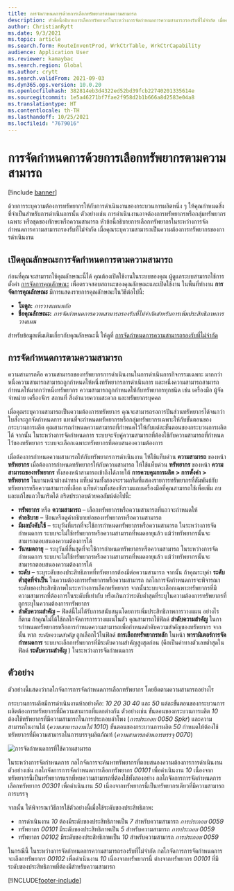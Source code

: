 ```yaml
---
title: การจัดกำหนดการด้วยการเลือกทรัพยากรตามความสามารถ
description: หัวข้อนี้อธิบายการเลือกทรัพยากรในระหว่างการจัดกำหนดการความสามารถรองรับที่ไม่จำกัด เมื่อคุณระบุความสามารถเป็นความต้องการทรัพยากรของการดําเนินงาน
author: ChristianRytt
ms.date: 9/3/2021
ms.topic: article
ms.search.form: RouteInventProd, WrkCtrTable, WrkCtrCapability
audience: Application User
ms.reviewer: kamaybac
ms.search.region: Global
ms.author: crytt
ms.search.validFrom: 2021-09-03
ms.dyn365.ops.version: 10.0.20
ms.openlocfilehash: 382814eb3d4322ed52bd39fcb22740201335614e
ms.sourcegitcommit: 1e5a46271bf7fae2f958d2b1b666a8d2583e04a8
ms.translationtype: HT
ms.contentlocale: th-TH
ms.lasthandoff: 10/25/2021
ms.locfileid: "7679016"
---
```

# <a name="scheduling-with-resource-selection-based-on-capability"></a>การจัดกำหนดการด้วยการเลือกทรัพยากรตามความสามารถ

[!include [banner](../../includes/banner.md)]

ด้วยการระบุความต้องการทรัพยากรให้กับการดําเนินงานของกระบวนการผลิตหนึ่ง ๆ ให้คุณกําหนดสิ่งที่จำเป็นสำหรับการดําเนินการนั้น ตัวอย่างเช่น การดําเนินงานอาจต้องการทรัพยากรหรือกลุ่มทรัพยากรเฉพาะ หรือชุดของทักษะหรือความสามารถ หัวข้อนี้อธิบายการเลือกทรัพยากรในระหว่างการจัดกำหนดการความสามารถรองรับที่ไม่จำกัด เมื่อคุณระบุความสามารถเป็นความต้องการทรัพยากรของการดําเนินงาน

## <a name="turn-on-the-capability-based-scheduling-feature"></a>เปิดคุณลักษณะการจัดกำหนดการตามความสามารถ

ก่อนที่คุณจะสามารถใช้คุณลักษณะนี้ได้ คุณต้องเปิดใช้งานในระบบของคุณ ผู้ดูแลระบบสามารถใช้การตั้งค่า [การจัดการคุณลักษณะ](../../../fin-ops-core/fin-ops/get-started/feature-management/feature-management-overview.md) เพื่อตรวจสอบสถานะของคุณลักษณะและเปิดใช้งาน ในพื้นที่ทำงาน **การจัดการคุณลักษณะ** มีการแสดงรายการคุณลักษณะในวิธีต่อไปนี้:

- **โมดูล:** *การวางแผนหลัก*
- **ชื่อคุณลักษณะ:** *การจัดกำหนดการความสามารถรองรับที่ไม่จำกัดสำหรับการเพิ่มประสิทธิภาพการวางแผน*

สําหรับข้อมูลเพิ่มเติมเกี่ยวกับคุณลักษณะนี้ ให้ดูที่ [การจัดกำหนดการความสามารถรองรับที่ไม่จำกัด](infinite-capacity-planning.md)

## <a name="capability-based-scheduling"></a>การจัดกำหนดการตามความสามารถ

ความสามารถคือ ความสามารถของทรัพยากรการดำเนินงานในการดำเนินการกิจกรรมเฉพาะ มากกว่าหนึ่งความสามารถสามารถถูกกำหนดให้หนึ่งทรัพยากรการดำเนินการ และหนึ่งความสามารถสามารถกำหนดให้มากกว่าหนึ่งทรัพยากร ความสามารถถูกกำหนดให้กับทรัพยากรทุกชนิด เช่น เครื่องมือ ผู้จัดจำหน่าย เครื่องจักร สถานที่ สิ่งอำนวยความสะดวก และทรัพยากรบุคคล

เมื่อคุณระบุความสามารถเป็นความต้องการทรัพยากร คุณจะสามารถรอการปันส่วนทรัพยากรได้จนกว่าใบสั่งจะถูกจัดกำหนดการ แทนที่จะกําหนดทรัพยากรหรือกลุ่มทรัพยากรเฉพาะให้กับขั้นตอนของกระบวนการผลิต คุณสามารถกําหนดความสามารถที่กําหนดไว้ให้กับแต่ละขั้นตอนของกระบวนการผลิตได้ จากนั้น ในระหว่างการจัดกําหนดการ ระบบจะจับคู่ความสามารถที่ต้องใช้กับความสามารถที่กําหนดไว้ของทรัพยากร ระบบจะเลือกเฉพาะทรัพยากรที่ตอบสนองความต้องการ

เมื่อต้องการกําหนดความสามารถให้กับทรัพยากรการดําเนินงาน ให้ใช้แท็บด่วน **ความสามารถ** ของหน้า **ทรัพยากร** เมื่อต้องการกําหนดทรัพยากรให้กับความสามารถ ให้ใช้แท็บด่วน **ทรัพยากร** ของหน้า **ความสามารถของทรัพยากร** ทั้งสองหน้าสามารถเข้าถึงได้ภายใต้ **การควบคุมการผลิต \> การตั้งค่า \> ทรัพยากร** ในบานหน้าต่างนําทาง แท็บด่วนทั้งสองจะรวมกริดที่แสดงรายการทรัพยากรที่สัมพันธ์กับทรัพยากรหรือความสามารถที่เลือก แท็บด่วนทั้งสองยังรวมแถบเครื่องมือที่คุณสามารถใช้เพื่อเพิ่ม ลบ และแก้ไขแถวในกริดได้ กริดประกอบด้วยคอลัมน์ต่อไปนี้:

- **ทรัพยากร** หรือ **ความสามารถ** – เลือกทรัพยากรหรือความสามารถที่แถวจะกำหนดให้
- **คำอธิบาย** – ป้อนหรือดูคำอธิบายย่อของทรัพยากรหรือความสามารถ
- **มีผลบังคับใช้** – ระบุวันที่แรกที่จะใช้การกำหนดทรัพยากรหรือความสามารถ ในระหว่างการจัดกำหนดการ ระบบจะไม่ใช้ทรัพยากรหรือความสามารถที่หมดอายุแล้ว แม้ว่าทรัพยากรนั้นจะสามารถตอบสนองความต้องการได้
- **วันหมดอายุ** – ระบุวันที่สิ้นสุดที่จะใช้การกำหนดทรัพยากรหรือความสามารถ ในระหว่างการจัดกำหนดการ ระบบจะไม่ใช้ทรัพยากรหรือความสามารถที่หมดอายุแล้ว แม้ว่าทรัพยากรนั้นจะสามารถตอบสนองความต้องการได้
- **ระดับ** – ระบุระดับของประสิทธิภาพที่ทรัพยากรต้องมีต่อความสามารถ จากนั้น ถ้าคุณระบุค่า **ระดับต่ำสุดที่จำเป็น** ในความต้องการทรัพยากรหรือความสามารถ กลไกการจัดกําหนดการจะพิจารณาระดับของประสิทธิภาพในระหว่างการเลือกทรัพยากร จากนั้นระบบจะเลือกเฉพาะทรัพยากรที่มีความสามารถที่ต้องการในระดับที่เท่ากับ หรือเกินกว่าระดับต่ำสุดที่ระบุในความต้องการทรัพยากรที่ถูกระบุในความต้องการทรัพยากร
- **ลำดับความสำคัญ** – ฟิลด์นี้ไม่ได้รับการสนับสนุนโดยการเพิ่มประสิทธิภาพการวางแผน อย่างไรก็ตาม ถ้าคุณไม่ได้ใช้กลไกจัดการการวางแผนในตัว คุณสามารถใช้ฟิลด์ **ลำดับความสำคัญ** ในการกําหนดทรัพยากรหรือการกําหนดความสามารถเพื่อกําหนดลำดับความสำคัญของทรัพยากร จากนั้น หาก *ระดับความสำคัญ* ถูกเลือกไว้ในฟิลด์ **การเลือกทรัพยากรหลัก** ในหน้า **พารามิเตอร์การจัดกำหนดการ** ระบบจะเลือกทรัพยากรที่มีระดับความสำคัญสูงสุดก่อน (คือเป็นค่าทางตัวเลขต่ำสุดในฟิลด์ **ระดับความสำคัญ** ) ในระหว่างการจัดกำหนดการ

## <a name="example"></a>ตัวอย่าง

ตัวอย่างนี้แสดงว่ากลไกจัดการการจัดกำหนดการเลือกทรัพยากร โดยยึดตามความสามารถอย่างไร

กระบวนการผลิตมีการดําเนินงานห้าอย่างคือ: *10* *20* *30* *40* และ *50* แต่ละขั้นตอนของกระบวนการผลิตต้องการทรัพยากรที่มีความสามารถที่แตกต่างกัน ตัวอย่างเช่น ขั้นตอนของกระบวนการผลิต *10* ต้องใช้ทรัพยากรที่มีความสามารถในการประกอบลําโพง (*การประกอบ 0050 Spkr*) และความสามารถในงานไม้ (*ความสามารถงานไม้ 1010*) ขั้นตอนของกระบวนการผลิต *50* กําหนดให้ต้องใช้ทรัพยากรที่มีความสามารถในการบรรจุผลิตภัณฑ์ (*ความสามารถด้านการบรรจุ 0070*)

![การจัดกำหนดการที่ใช้ความสามารถ](media/capability-based-scheduling.png "การจัดกำหนดการที่ใช้ความสามารถ")

ในระหว่างการจัดกำหนดการ กลไกจัดการจะค้นหาทรัพยากรที่ตอบสนองความต้องการการดําเนินงาน ตัวอย่างเช่น กลไกจัดการการจัดกำหนดการเลือกทรัพยากร *00101* เพื่อดําเนินงาน *10* เนื่องจากทรัพยากรนี้เป็นทรัพยากรแรกที่พบความสามารถที่ต้องใช้ทั้งสองอย่าง กลไกจัดการการจัดกำหนดการเลือกทรัพยากร *00301* เพื่อดําเนินงาน *50* เนื่องจากทรัพยากรนี้เป็นทรัพยากรเดียวที่มีความสามารถการบรรจุ

จากนั้น ให้พิจารณาวิธีการใช้ตัวอย่างนี้เมื่อใช้ระดับของประสิทธิภาพ:

- การดําเนินงาน *10* ต้องมีระดับของประสิทธิภาพเป็น *7* สำหรับความสามารถ *การประกอบ 0059*
- ทรัพยากร *00101* มีระดับของประสิทธิภาพเป็น *5* สำหรับความสามารถ *การประกอบ 0059*
- ทรัพยากร *00102* มีระดับของประสิทธิภาพเป็น *10* สำหรับความสามารถ *การประกอบ 0059*

ในกรณีนี้ ในระหว่างการจัดกำหนดการความสามารถรองรับที่ไม่จำกัด กลไกจัดการการจัดกำหนดการจะเลือกทรัพยากร *00102* เพื่อดําเนินงาน *10* เนื่องจากทรัพยากรนี้ ต่างจากทรัพยากร *00101* ที่มีระดับของประสิทธิภาพที่ต้องมีสำหรับความสามารถ

[!INCLUDE[footer-include](../../../includes/footer-banner.md)]
